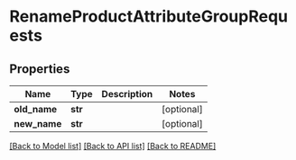 # RenameProductAttributeGroupRequests

## Properties
Name | Type | Description | Notes
------------ | ------------- | ------------- | -------------
**old_name** | **str** |  | [optional] 
**new_name** | **str** |  | [optional] 

[[Back to Model list]](../README.md#documentation-for-models) [[Back to API list]](../README.md#documentation-for-api-endpoints) [[Back to README]](../README.md)

